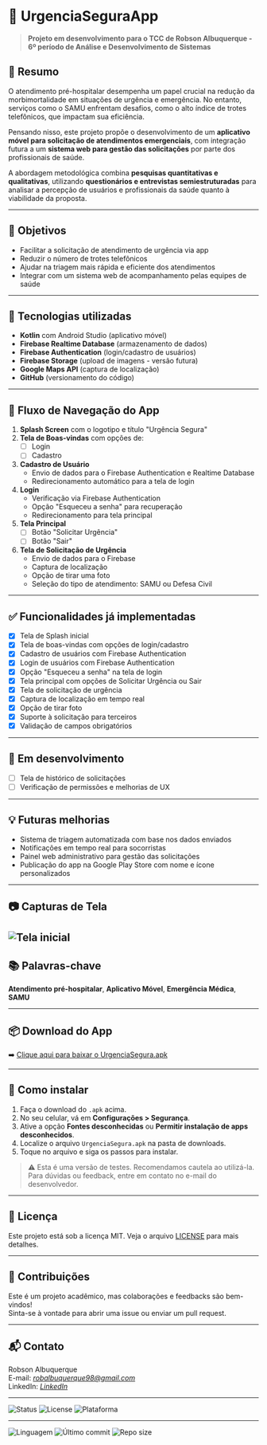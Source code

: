 # 🚨 UrgenciaSeguraApp

> **Projeto em desenvolvimento para o TCC de Robson Albuquerque - 6º período de Análise e Desenvolvimento de Sistemas**

## 🧠 Resumo

O atendimento pré-hospitalar desempenha um papel crucial na redução da morbimortalidade em situações de urgência e emergência. No entanto, serviços como o SAMU enfrentam desafios, como o alto índice de trotes telefônicos, que impactam sua eficiência.

Pensando nisso, este projeto propõe o desenvolvimento de um **aplicativo móvel para solicitação de atendimentos emergenciais**, com integração futura a um **sistema web para gestão das solicitações** por parte dos profissionais de saúde.

A abordagem metodológica combina **pesquisas quantitativas e qualitativas**, utilizando **questionários e entrevistas semiestruturadas** para analisar a percepção de usuários e profissionais da saúde quanto à viabilidade da proposta.

---

## 🎯 Objetivos

- Facilitar a solicitação de atendimento de urgência via app
- Reduzir o número de trotes telefônicos
- Ajudar na triagem mais rápida e eficiente dos atendimentos
- Integrar com um sistema web de acompanhamento pelas equipes de saúde

---

## 📱 Tecnologias utilizadas

- **Kotlin** com Android Studio (aplicativo móvel)
- **Firebase Realtime Database** (armazenamento de dados)
- **Firebase Authentication** (login/cadastro de usuários)
- **Firebase Storage** (upload de imagens - versão futura)
- **Google Maps API** (captura de localização)
- **GitHub** (versionamento do código)

---

## 🚀 Fluxo de Navegação do App

1. **Splash Screen** com o logotipo e título "Urgência Segura"
2. **Tela de Boas-vindas** com opções de:
   - [ ] Login
   - [ ] Cadastro
3. **Cadastro de Usuário**
   - Envio de dados para o Firebase Authentication e Realtime Database
   - Redirecionamento automático para a tela de login
4. **Login**
   - Verificação via Firebase Authentication
   - Opção "Esqueceu a senha" para recuperação
   - Redirecionamento para tela principal
5. **Tela Principal**
   - [ ] Botão "Solicitar Urgência"
   - [ ] Botão "Sair"
6. **Tela de Solicitação de Urgência**
   - Envio de dados para o Firebase
   - Captura de localização
   - Opção de tirar uma foto
   - Seleção do tipo de atendimento: SAMU ou Defesa Civil

---

## ✅ Funcionalidades já implementadas

- [x] Tela de Splash inicial
- [x] Tela de boas-vindas com opções de login/cadastro
- [x] Cadastro de usuários com Firebase Authentication
- [x] Login de usuários com Firebase Authentication
- [x] Opção "Esqueceu a senha" na tela de login
- [x] Tela principal com opções de Solicitar Urgência ou Sair
- [x] Tela de solicitação de urgência
- [x] Captura de localização em tempo real
- [x] Opção de tirar foto
- [x] Suporte à solicitação para terceiros
- [x] Validação de campos obrigatórios

---

## 🧪 Em desenvolvimento

- [ ] Tela de histórico de solicitações
- [ ] Verificação de permissões e melhorias de UX

---

## 💡 Futuras melhorias

- Sistema de triagem automatizada com base nos dados enviados
- Notificações em tempo real para socorristas
- Painel web administrativo para gestão das solicitações
- Publicação do app na Google Play Store com nome e ícone personalizados

---

## 📷 Capturas de Tela

![Tela inicial](assets/home.jpg)
---

## 📚 Palavras-chave

**Atendimento pré-hospitalar**, **Aplicativo Móvel**, **Emergência Médica**, **SAMU**

---

## 📦 Download do App

➡️ [Clique aqui para baixar o UrgenciaSegura.apk](https://github.com/robsonalbuquerquedev/UrgenciaSeguraApp/releases/download/v1.06-beta/UrgenciaSegura.apk)

---

## 📲 Como instalar

1. Faça o download do `.apk` acima.
2. No seu celular, vá em **Configurações > Segurança**.
3. Ative a opção **Fontes desconhecidas** ou **Permitir instalação de apps desconhecidos**.
4. Localize o arquivo `UrgenciaSegura.apk` na pasta de downloads.
5. Toque no arquivo e siga os passos para instalar.

> ⚠️ Esta é uma versão de testes. Recomendamos cautela ao utilizá-la.  
> Para dúvidas ou feedback, entre em contato no e-mail do desenvolvedor.

---

## 📎 Licença

Este projeto está sob a licença MIT. Veja o arquivo [LICENSE](LICENSE) para mais detalhes.

---

## 🤝 Contribuições

Este é um projeto acadêmico, mas colaborações e feedbacks são bem-vindos!  
Sinta-se à vontade para abrir uma issue ou enviar um pull request.

---

## 📬 Contato

Robson Albuquerque  
E-mail: *robalbuquerque98@gmail.com*  
LinkedIn: *[LinkedIn](https://www.linkedin.com/in/robson-monteiro-de-albuquerque-8b3853230 )*

---

![Status](https://img.shields.io/badge/Status-Em%20Desenvolvimento-yellow)
![License](https://img.shields.io/badge/Licença-MIT-blue)
![Plataforma](https://img.shields.io/badge/Plataforma-Android-green)

---

![Linguagem](https://img.shields.io/github/languages/top/robsonalbuquerquedev/UrgenciaSeguraApp)
![Último commit](https://img.shields.io/github/last-commit/robsonalbuquerquedev/UrgenciaSeguraApp)
![Repo size](https://img.shields.io/github/repo-size/robsonalbuquerquedev/UrgenciaSeguraApp)
